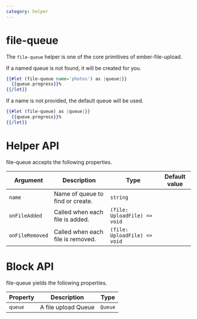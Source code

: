 ```yaml
---
category: helper
---
```


# file-queue

The `file-queue` helper is one of the core primitives of ember-file-upload.

If a named queue is not found, it will be created for you.

```hbs
{{#let (file-queue name='photos') as |queue|}}
  {{queue.progress}}%
{{/let}}
```

If a name is not provided, the default queue will be used.

```hbs
{{#let (file-queue) as |queue|}}
  {{queue.progress}}%
{{/let}}
```

# Helper API

file-queue accepts the following properties.

| Argument        | Description                       | Type                         | Default value |
| --------------- | --------------------------------- | ---------------------------- | ------------- |
| `name`          | Name of queue to find or create.  | `string`                     |               |
| `onFileAdded`   | Called when each file is added.   | `(file: UploadFile) => void` |               |
| `onFileRemoved` | Called when each file is removed. | `(file: UploadFile) => void` |               |

# Block API

file-queue yields the following properties.

| Property | Description         | Type    |
| -------- | ------------------- | ------- |
| `queue`  | A file upload Queue | `Queue` |
